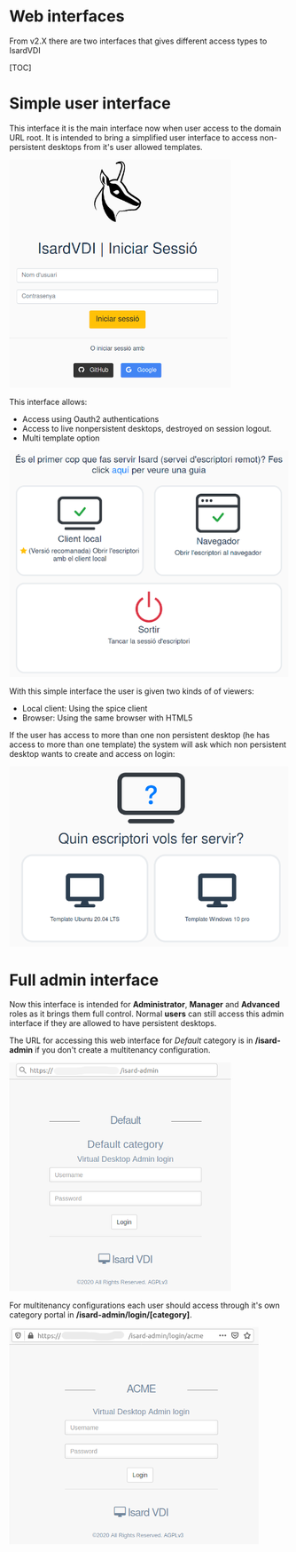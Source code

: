 <h1>Web interfaces</h1>

From v2.X there are two interfaces that gives different access types to IsardVDI

[TOC]

# Simple user interface

This interface it is the main interface now when user access to the domain URL root. It is intended to bring a simplified user interface to access non-persistent desktops from it's user allowed templates.

![nonpersistent_login](../images/first-steps/nonpersistent_login.png)

This interface allows:

- Access using Oauth2 authentications
- Access to live nonpersistent desktops, destroyed on session logout.
- Multi template option

![nonpersistent_login](../images/first-steps/nonpersistent_access.png)

With this simple interface the user is given two kinds of of viewers:

- Local client: Using the spice client
- Browser: Using the same browser with HTML5

If the user has access to more than one non persistent desktop (he has access to more than one template) the system will ask which non persistent desktop wants to create and access on login:

![nonpersistent_login](../images/first-steps/enrollment_templates.png)

# Full admin interface

Now this interface is intended for **Administrator**, **Manager** and **Advanced** roles as it brings them full control. Normal **users** can still access this admin interface if they are allowed to have persistent desktops. 

The URL for accessing this web interface for *Default* category is in **/isard-admin** if you don't create a multitenancy configuration. 

![nonpersistent_login](../images/first-steps/login_default.png)

For multitenancy configurations each user should access through it's own category portal in **/isard-admin/login/[category]**.

![nonpersistent_login](../images/first-steps/login_acme.png)